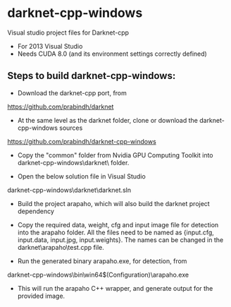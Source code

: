 # darknet-cpp-windows
Visual studio project files for Darknet-cpp

- For 2013 Visual Studio
- Needs CUDA 8.0 (and its environment settings correctly defined)

## Steps to build darknet-cpp-windows:

- Download the darknet-cpp port, from 

https://github.com/prabindh/darknet

- At the same level as the darknet folder, clone or download the darknet-cpp-windows sources

https://github.com/prabindh/darknet-cpp-windows

- Copy the "common" folder from Nvidia GPU Computing Toolkit into darknet-cpp-windows\darknet\ folder.

- Open the below solution file in Visual Studio

darknet-cpp-windows\darknet\darknet.sln

- Build the project arapaho, which will also build the darknet project dependency

- Copy the required data, weight, cfg and input image file for detection into the arapaho folder. All the files need to be named as {input.cfg, input.data, input.jpg, input.weights}. The names can be changed in the darknet\arapaho\test.cpp file.

- Run the generated binary arapaho.exe, for detection, from 

darknet-cpp-windows\bin\win64\$(Configuration)\arapaho.exe

- This will run the arapaho C++ wrapper, and generate output for the provided image.
